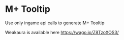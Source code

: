 # M+ Tooltip

Use only ingame api calls to generate M+ Tooltip

Weakaura is available here https://wago.io/Z8TzoXOS3/
